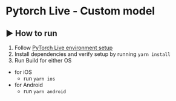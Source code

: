<h1 align="left">Pytorch Live - Custom model</h1>

## :arrow_forward: How to run

1. Follow [PyTorch Live environment setup](https://pytorch.org/live/docs/tutorials/get-started/#prerequisites)
2. Install dependencies and verify setup by running `yarn install`
3. Run Build for either OS

- for iOS
  - run `yarn ios`
- for Android
  - run `yarn android`
